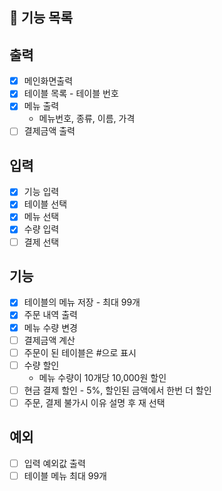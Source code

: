 ## 🚀 기능 목록
## 출력
- [x] 메인화면출력
- [x] 테이블 목록 - 테이블 번호
- [x] 메뉴 출력 
  - 메뉴번호, 종류, 이름, 가격 
- [ ] 결제금액 출력
## 입력
- [x] 기능 입력
- [x] 테이블 선택
- [x] 메뉴 선택
- [x] 수량 입력
- [ ] 결제 선택

## 기능
- [x] 테이블의 메뉴 저장 - 최대 99개
- [x] 주문 내역 출력
- [x] 메뉴 수량 변경
- [ ] 결제금액 계산
- [ ] 주문이 된 테이블은 #으로 표시
- [ ] 수량 할인
  - 메뉴 수량이 10개당 10,000원 할인
- [ ] 현금 결제 할인 - 5%, 할인된 금액에서 한번 더 할인
- [ ] 주문, 결제 불가시 이유 설명 후 재 선택

## 예외
- [ ] 입력 예외값 출력
- [ ] 테이블 메뉴 최대 99개